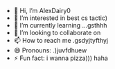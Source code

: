- 👋 Hi, I’m AlexDairy0
- 👀 I’m interested in best cs tactic)
- 🌱 I’m currently learning ...gsthhh
- 💞️ I’m looking to collaborate on 
- 📫 How to reach me .gsdyjtyfthyj
- 😄 Pronouns: .)juvfdhuew
- ⚡ Fun fact: i wanna pizza))) haha
<!---
AlexDairy0/AlexDairy0 is a ✨ special ✨ repository because its `README.md` (this file) appears on your GitHub profile.
You can click the Preview link to take a look at your changes.
---
